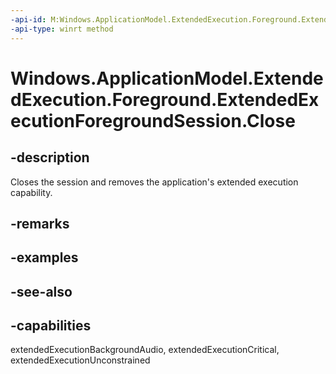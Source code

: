 ----api-id: M:Windows.ApplicationModel.ExtendedExecution.Foreground.ExtendedExecutionForegroundSession.Close
-api-type: winrt method
---<!-- Method syntaxpublic void Close()--># Windows.ApplicationModel.ExtendedExecution.Foreground.ExtendedExecutionForegroundSession.Close## -descriptionCloses the session and removes the application's extended execution capability.## -remarks## -examples## -see-also## -capabilitiesextendedExecutionBackgroundAudio, extendedExecutionCritical, extendedExecutionUnconstrained